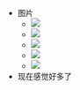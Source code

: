 - 图片
    - ![](https://firebasestorage.googleapis.com/v0/b/firescript-577a2.appspot.com/o/imgs%2Fapp%2Fxinyiheng%2FedJoWejsb9.png?alt=media&token=771a4485-2acd-4513-9e02-ede4c4f53e43)
    - ![](https://firebasestorage.googleapis.com/v0/b/firescript-577a2.appspot.com/o/imgs%2Fapp%2Fxinyiheng%2FT7dgvhkylL.png?alt=media&token=d3d727b1-28be-4364-91ad-896d5c230b3a)
    - ![](https://firebasestorage.googleapis.com/v0/b/firescript-577a2.appspot.com/o/imgs%2Fapp%2Fxinyiheng%2FOv6y0aUvO8.png?alt=media&token=e05bfc42-9f9a-4e0b-8417-7523b3b2bc25)
    - ![](https://firebasestorage.googleapis.com/v0/b/firescript-577a2.appspot.com/o/imgs%2Fapp%2Fxinyiheng%2Fabwi97v4n0.png?alt=media&token=d18ff9bc-00e3-439b-86a4-7fa67913f3d0)
    - ![](https://firebasestorage.googleapis.com/v0/b/firescript-577a2.appspot.com/o/imgs%2Fapp%2Fxinyiheng%2F0_9X1hxqvp.png?alt=media&token=d57f76e2-419f-4861-8e53-038efdf4f992)
- 现在感觉好多了
